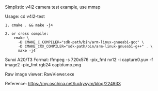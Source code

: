 Simplistic v4l2 camera test example, use mmap

Usage:
	cd v4l2-test

	1. cmake . && make -j4

	2. or cross compile:
		cmake \
		  -D CMAKE_C_COMPILER="sdk-path/bin/arm-linux-gnueabi-gcc" \
		  -D CMAKE_CXX_COMPILER="sdk-path/bin/arm-linux-gnueabi-g++" . \
		  make -j4

Sunxi A20/T3 Format:
	ffmpeg -s 720x576 -pix_fmt nv12 -i capture0.yuv -f image2 -pix_fmt rgb24 captdump.png

Raw image viewer:
	RawViewer.exe

Reference:
	https://my.oschina.net/luckysym/blog/224933
